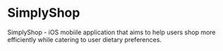 # SimplyShop
 SimplyShop - iOS mobiile application that aims to help users shop more efficiently while catering to user dietary preferences.
